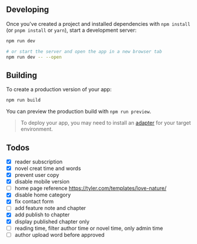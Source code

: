 ## Developing

Once you've created a project and installed dependencies with `npm install` (or `pnpm install` or `yarn`), start a development server:

```bash
npm run dev

# or start the server and open the app in a new browser tab
npm run dev -- --open
```

## Building

To create a production version of your app:

```bash
npm run build
```

You can preview the production build with `npm run preview`.

> To deploy your app, you may need to install an [adapter](https://svelte.dev/docs/kit/adapters) for your target environment.


## Todos
- [x] reader subscription
- [x] novel creat time and words
- [x] prevent user copy
- [x] disable mobile version
- [ ] home page reference https://tyler.com/templates/love-nature/
- [x] disable home category
- [x] fix contact form
- [ ] add feature note and chapter
- [x] add publish to chapter
- [x] display published chapter only
- [ ] reading time, filter author time or novel time, only admin time
- [ ] author upload word before approved